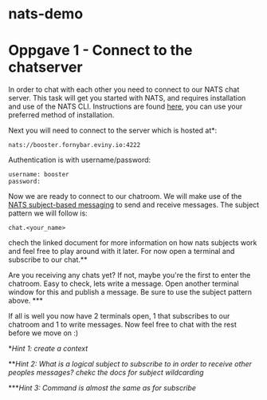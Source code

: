 # nats-demo

# Oppgave 1 - Connect to the chatserver
In order to chat with each other you need to connect to our NATS chat server. This task will get you started with NATS, and requires installation and use of the NATS CLI. Instructions are found [here](https://github.com/nats-io/natscli?tab=readme-ov-file#installation), you can use your preferred method of installation.

Next you will need to connect to the server which is hosted at\*:
```
nats://booster.fornybar.eviny.io:4222
```
Authentication is with username/password:
```
username: booster
password: 
```
Now we are ready to connect to our chatroom. We will make use of the  [NATS subject-based messaging](https://docs.nats.io/nats-concepts/subjects) to send and receive messages. The subject pattern we will follow is:
```
chat.<your_name>
```
chech the linked document for more information on how nats subjects work and feel free to play around with it later. For now open a terminal and subscribe to our chat.\*\*

Are you receiving any chats yet? If not, maybe you're the first to enter the chatroom. Easy to check, lets write a message. Open another terminal window for this and publish a message. Be sure to use the subject pattern above. \*\*\*

If all is well you now have 2 terminals open, 1 that subscribes to our chatroom and 1 to write messages. Now feel free to chat with the rest before we move on :)


\**Hint 1: create a context*

\*\**Hint 2: What is a logical subject to subscribe to in order to receive other peoples messages? chekc the docs for subject wildcarding*

\*\*\**Hint 3: Command is almost the same as for subscribe*

